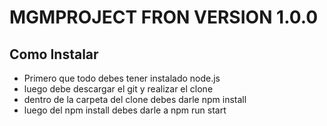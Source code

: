 # MGMPROJECT FRON VERSION 1.0.0

## Como Instalar
* Primero que todo debes tener instalado node.js
* luego debe descargar el git y realizar el clone
* dentro de la carpeta del clone debes darle npm install
* luego del npm install debes darle a npm run start
